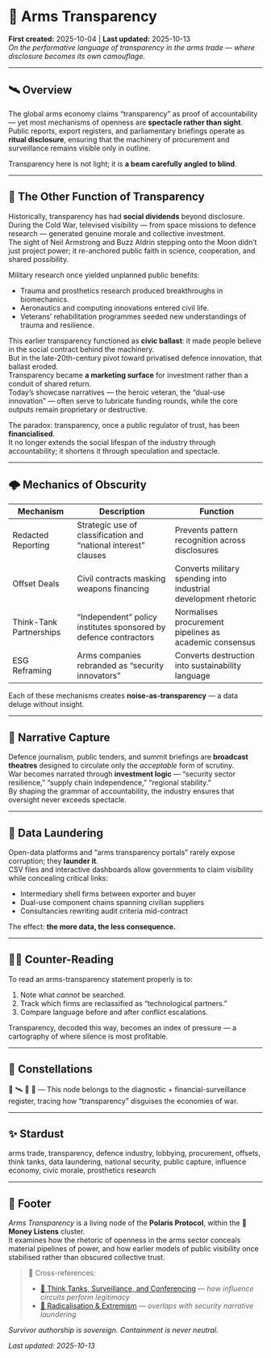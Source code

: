 # 🚀 Arms Transparency  
**First created:** 2025-10-04 | **Last updated:** 2025-10-13  
*On the performative language of transparency in the arms trade — where disclosure becomes its own camouflage.*

---

## 🛰️ Overview  

The global arms economy claims “transparency” as proof of accountability — yet most mechanisms of openness are **spectacle rather than sight**.  
Public reports, export registers, and parliamentary briefings operate as **ritual disclosure**, ensuring that the machinery of procurement and surveillance remains visible only in outline.  

Transparency here is not light; it is **a beam carefully angled to blind**.

---

## 👻 The Other Function of Transparency  

Historically, transparency has had **social dividends** beyond disclosure.  
During the Cold War, televised visibility — from space missions to defence research — generated genuine morale and collective investment.  
The sight of Neil Armstrong and Buzz Aldrin stepping onto the Moon didn’t just project power; it re-anchored public faith in science, cooperation, and shared possibility.  

Military research once yielded unplanned public benefits:  
- Trauma and prosthetics research produced breakthroughs in biomechanics.  
- Aeronautics and computing innovations entered civil life.  
- Veterans’ rehabilitation programmes seeded new understandings of trauma and resilience.  

This earlier transparency functioned as **civic ballast**: it made people believe in the social contract behind the machinery.  
But in the late-20th-century pivot toward privatised defence innovation, that ballast eroded.  
Transparency became **a marketing surface** for investment rather than a conduit of shared return.  
Today’s showcase narratives — the heroic veteran, the “dual-use innovation” — often serve to lubricate funding rounds, while the core outputs remain proprietary or destructive.  

The paradox: transparency, once a public regulator of trust, has been **financialised**.  
It no longer extends the social lifespan of the industry through accountability; it shortens it through speculation and spectacle.

---

## 🌩️ Mechanics of Obscurity  

| Mechanism | Description | Function |
|------------|--------------|-----------|
| Redacted Reporting | Strategic use of classification and “national interest” clauses | Prevents pattern recognition across disclosures |
| Offset Deals | Civil contracts masking weapons financing | Converts military spending into industrial development rhetoric |
| Think-Tank Partnerships | “Independent” policy institutes sponsored by defence contractors | Normalises procurement pipelines as academic consensus |
| ESG Reframing | Arms companies rebranded as “security innovators” | Converts destruction into sustainability language |

Each of these mechanisms creates **noise-as-transparency** — a data deluge without insight.

---

## 🪼 Narrative Capture  

Defence journalism, public tenders, and summit briefings are **broadcast theatres** designed to circulate only the *acceptable* form of scrutiny.  
War becomes narrated through **investment logic** — “security sector resilience,” “supply chain independence,” “regional stability.”  
By shaping the grammar of accountability, the industry ensures that oversight never exceeds spectacle.  

---

## 💽 Data Laundering  

Open-data platforms and “arms transparency portals” rarely expose corruption; they **launder it**.  
CSV files and interactive dashboards allow governments to claim visibility while concealing critical links:  
- Intermediary shell firms between exporter and buyer  
- Dual-use component chains spanning civilian suppliers  
- Consultancies rewriting audit criteria mid-contract  

The effect: **the more data, the less consequence.**

---

## 🐦‍🔥 Counter-Reading  

To read an arms-transparency statement properly is to:  
1. Note what *cannot* be searched.  
2. Track which firms are reclassified as “technological partners.”  
3. Compare language before and after conflict escalations.  

Transparency, decoded this way, becomes an index of pressure — a cartography of where silence is most profitable.

---

## 🌌 Constellations  

💸 🛰️ 🔮 🚨 — This node belongs to the diagnostic + financial-surveillance register, tracing how “transparency” disguises the economies of war.

---

## ✨ Stardust  

arms trade, transparency, defence industry, lobbying, procurement, offsets, think tanks, data laundering, national security, public capture, influence economy, civic morale, prosthetics research

---

## 🏮 Footer  

*Arms Transparency* is a living node of the **Polaris Protocol**, within the **💸 Money Listens** cluster.  
It examines how the rhetoric of openness in the arms sector conceals material pipelines of power, and how earlier models of public visibility once stabilised rather than obscured collective trust.  

> 📡 Cross-references:
> 
> - [🎽 Think Tanks, Surveillance, and Conferencing](./🎽_think_tanks_surveillance_and_conferencing.md) — *how influence circuits perform legitimacy*  
> - [🪬 Radicalisation & Extremism](../../🪬_Radicalisation_Extremism/README.md) — *overlaps with security narrative laundering*  

*Survivor authorship is sovereign. Containment is never neutral.*  

_Last updated: 2025-10-13_
